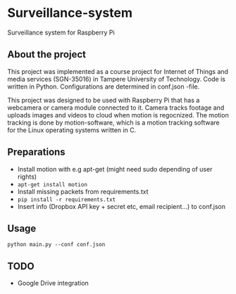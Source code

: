 # Surveillance-system

Surveillance system for Raspberry Pi


## About the project

This project was implemented as a course project for Internet of Things and media services (SGN-35016) in Tampere University of Technology. Code is written in Python. Configurations are determined in conf.json -file.

This project was designed to be used with Raspberry Pi that has a webcamera or camera module connected to it. Camera tracks footage and uploads images and videos to cloud when motion is regocnized. The motion tracking is done by motion-software, which is a motion tracking software for the Linux operating systems written in C. 

## Preparations

* Install motion with e.g apt-get (might need sudo depending of user rights)
 * `apt-get install motion`
* Install missing packets from requirements.txt
 * `pip install -r requirements.txt`
* Insert info (Dropbox API key + secret etc, email recipient...) to conf.json


## Usage

`python main.py --conf conf.json`


## TODO

* Google Drive integration
